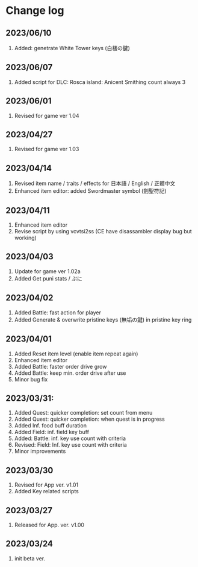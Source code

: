# Change log

## 2023/06/10
1. Added: genetrate White Tower keys (白楼の鍵)

## 2023/06/07
1. Added script for DLC: Rosca island: Anicent Smithing count always 3

## 2023/06/01
1. Revised for game ver 1.04

## 2023/04/27
1. Revised for game ver 1.03

## 2023/04/14
1. Revised item name / traits / effects for 日本語 / English / 正體中文
1. Enhanced item editor: added Swordmaster symbol (劍聖符記)

## 2023/04/11
1. Enhanced item editor
1. Revise script by using vcvtsi2ss (CE have disassambler display bug but working)

## 2023/04/03
1. Update for game ver 1.02a
1. Added Get puni stats / ぷに

## 2023/04/02
1. Added Battle: fast action for player  
1. Added Generate & overwrite pristine keys (無垢の鍵) in pristine key ring

## 2023/04/01
1. Added Reset item level (enable item repeat again)
1. Enhanced item editor
1. Added Battle: faster order drive grow
1. Added Battle: keep min. order drive after use
1. Minor bug fix

## 2023/03/31:
1. Added Quest: quicker completion: set count from menu
1. Added Quest: quicker completion: when quest is in progress
1. Added Inf. food buff duration
1. Added Field: inf. field key buff
1. Added: Battle: inf. key use count with criteria
1. Revised: Field: Inf. key use count with criteria
1. Minor improvements


## 2023/03/30
1. Revised for App ver. v1.01
1. Added Key related scripts
 
## 2023/03/27
1. Released for App. ver. v1.00

## 2023/03/24
1. init beta ver.



